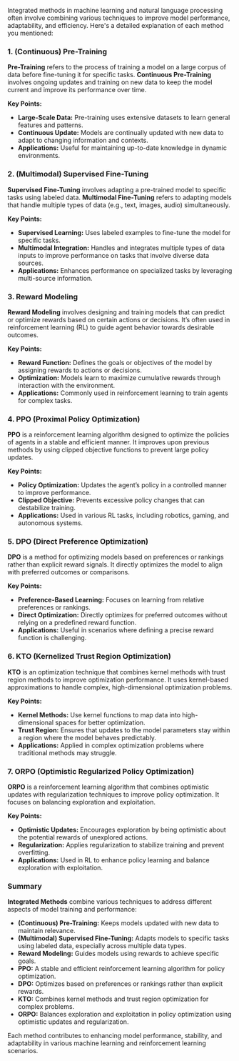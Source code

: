 Integrated methods in machine learning and natural language processing often involve combining various techniques to improve model performance, adaptability, and efficiency. Here's a detailed explanation of each method you mentioned:

### 1. **(Continuous) Pre-Training**
**Pre-Training** refers to the process of training a model on a large corpus of data before fine-tuning it for specific tasks. **Continuous Pre-Training** involves ongoing updates and training on new data to keep the model current and improve its performance over time.

**Key Points:**
- **Large-Scale Data:** Pre-training uses extensive datasets to learn general features and patterns.
- **Continuous Update:** Models are continually updated with new data to adapt to changing information and contexts.
- **Applications:** Useful for maintaining up-to-date knowledge in dynamic environments.

### 2. **(Multimodal) Supervised Fine-Tuning**
**Supervised Fine-Tuning** involves adapting a pre-trained model to specific tasks using labeled data. **Multimodal Fine-Tuning** refers to adapting models that handle multiple types of data (e.g., text, images, audio) simultaneously.

**Key Points:**
- **Supervised Learning:** Uses labeled examples to fine-tune the model for specific tasks.
- **Multimodal Integration:** Handles and integrates multiple types of data inputs to improve performance on tasks that involve diverse data sources.
- **Applications:** Enhances performance on specialized tasks by leveraging multi-source information.

### 3. **Reward Modeling**
**Reward Modeling** involves designing and training models that can predict or optimize rewards based on certain actions or decisions. It’s often used in reinforcement learning (RL) to guide agent behavior towards desirable outcomes.

**Key Points:**
- **Reward Function:** Defines the goals or objectives of the model by assigning rewards to actions or decisions.
- **Optimization:** Models learn to maximize cumulative rewards through interaction with the environment.
- **Applications:** Commonly used in reinforcement learning to train agents for complex tasks.

### 4. **PPO (Proximal Policy Optimization)**
**PPO** is a reinforcement learning algorithm designed to optimize the policies of agents in a stable and efficient manner. It improves upon previous methods by using clipped objective functions to prevent large policy updates.

**Key Points:**
- **Policy Optimization:** Updates the agent’s policy in a controlled manner to improve performance.
- **Clipped Objective:** Prevents excessive policy changes that can destabilize training.
- **Applications:** Used in various RL tasks, including robotics, gaming, and autonomous systems.

### 5. **DPO (Direct Preference Optimization)**
**DPO** is a method for optimizing models based on preferences or rankings rather than explicit reward signals. It directly optimizes the model to align with preferred outcomes or comparisons.

**Key Points:**
- **Preference-Based Learning:** Focuses on learning from relative preferences or rankings.
- **Direct Optimization:** Directly optimizes for preferred outcomes without relying on a predefined reward function.
- **Applications:** Useful in scenarios where defining a precise reward function is challenging.

### 6. **KTO (Kernelized Trust Region Optimization)**
**KTO** is an optimization technique that combines kernel methods with trust region methods to improve optimization performance. It uses kernel-based approximations to handle complex, high-dimensional optimization problems.

**Key Points:**
- **Kernel Methods:** Use kernel functions to map data into high-dimensional spaces for better optimization.
- **Trust Region:** Ensures that updates to the model parameters stay within a region where the model behaves predictably.
- **Applications:** Applied in complex optimization problems where traditional methods may struggle.

### 7. **ORPO (Optimistic Regularized Policy Optimization)**
**ORPO** is a reinforcement learning algorithm that combines optimistic updates with regularization techniques to improve policy optimization. It focuses on balancing exploration and exploitation.

**Key Points:**
- **Optimistic Updates:** Encourages exploration by being optimistic about the potential rewards of unexplored actions.
- **Regularization:** Applies regularization to stabilize training and prevent overfitting.
- **Applications:** Used in RL to enhance policy learning and balance exploration with exploitation.

### Summary

**Integrated Methods** combine various techniques to address different aspects of model training and performance:

- **(Continuous) Pre-Training:** Keeps models updated with new data to maintain relevance.
- **(Multimodal) Supervised Fine-Tuning:** Adapts models to specific tasks using labeled data, especially across multiple data types.
- **Reward Modeling:** Guides models using rewards to achieve specific goals.
- **PPO:** A stable and efficient reinforcement learning algorithm for policy optimization.
- **DPO:** Optimizes based on preferences or rankings rather than explicit rewards.
- **KTO:** Combines kernel methods and trust region optimization for complex problems.
- **ORPO:** Balances exploration and exploitation in policy optimization using optimistic updates and regularization.

Each method contributes to enhancing model performance, stability, and adaptability in various machine learning and reinforcement learning scenarios.